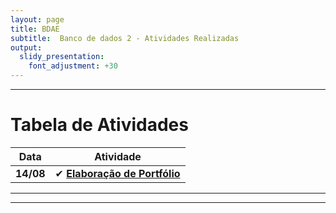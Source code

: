 ```yaml
---
layout: page
title: BDAE
subtitle:  Banco de dados 2 - Atividades Realizadas
output:
  slidy_presentation:
    font_adjustment: +30
---
```

---

# Tabela de Atividades

| **Data**    | **Atividade**      |
| ------- |:--------------------------------------------------------------------------------------------:| 
| **14/08**   | ✔ **[Elaboração de Portfólio](https://giovannafantacini.github.io/giovannafantacini.io/)**|


---


---

